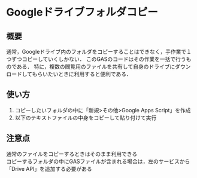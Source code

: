 # Googleドライブフォルダコピー
## 概要
通常，Googleドライブ内のフォルダをコピーすることはできなく，手作業で１つずつコピーしていくしかない．
このGASのコードはその作業を一括で行うものである．
特に，複数の閲覧用のファイルを共有して自身のドライブにダウンロードしてもらいたいときに利用すると便利である．

## 使い方
1. コピーしたいフォルダの中に「新規>その他>Google Apps Script」を作成
2. 以下のテキストファイルの中身をコピーして貼り付けて実行

## 注意点
通常のファイルをコピーするときはそのまま利用できる<br>
コピーするフォルダの中にGASファイルが含まれる場合は，左のサービスから「Drive API」を追加する必要がある
